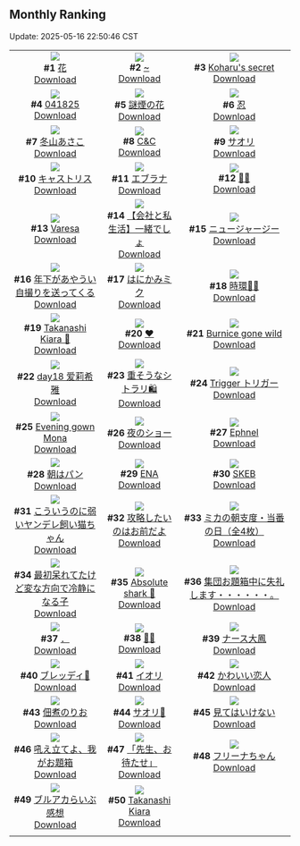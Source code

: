 ## Monthly Ranking
Update: 2025-05-16 22:50:46 CST

|      |      |      |
| :----: | :----: | :----: |
| ![](https://i.pixiv.re/c/240x480/img-master/img/2025/04/18/05/20/04/129421311_p0_master1200.jpg)<br>**#1** [花](https://www.pixiv.net/artworks/129421311)<br>[Download](https://i.pixiv.re/img-original/img/2025/04/18/05/20/04/129421311_p0.jpg) | ![](https://i.pixiv.re/c/240x480/img-master/img/2025/04/18/00/26/15/129415764_p0_master1200.jpg)<br>**#2** [~](https://www.pixiv.net/artworks/129415764)<br>[Download](https://i.pixiv.re/img-original/img/2025/04/18/00/26/15/129415764_p0.jpg) | ![](https://i.pixiv.re/c/240x480/img-master/img/2025/04/18/03/54/32/129420318_p0_master1200.jpg)<br>**#3** [Koharu's secret](https://www.pixiv.net/artworks/129420318)<br>[Download](https://i.pixiv.re/img-original/img/2025/04/18/03/54/32/129420318_p0.jpg) |
| ![](https://i.pixiv.re/c/240x480/img-master/img/2025/04/18/01/37/08/129417875_p0_master1200.jpg)<br>**#4** [041825](https://www.pixiv.net/artworks/129417875)<br>[Download](https://i.pixiv.re/img-original/img/2025/04/18/01/37/08/129417875_p0.jpg) | ![](https://i.pixiv.re/c/240x480/img-master/img/2025/04/16/00/00/11/129348960_p0_master1200.jpg)<br>**#5** [謎煙の花](https://www.pixiv.net/artworks/129348960)<br>[Download](https://i.pixiv.re/img-original/img/2025/04/16/00/00/11/129348960_p0.jpg) | ![](https://i.pixiv.re/c/240x480/img-master/img/2025/04/18/00/00/16/129414425_p0_master1200.jpg)<br>**#6** [忍](https://www.pixiv.net/artworks/129414425)<br>[Download](https://i.pixiv.re/img-original/img/2025/04/18/00/00/16/129414425_p0.png) |
| ![](https://i.pixiv.re/c/240x480/img-master/img/2025/04/18/16/00/03/129431760_p0_master1200.jpg)<br>**#7** [冬山あさこ](https://www.pixiv.net/artworks/129431760)<br>[Download](https://i.pixiv.re/img-original/img/2025/04/18/16/00/03/129431760_p0.png) | ![](https://i.pixiv.re/c/240x480/img-master/img/2025/04/18/16/24/03/129432245_p0_master1200.jpg)<br>**#8** [C&C](https://www.pixiv.net/artworks/129432245)<br>[Download](https://i.pixiv.re/img-original/img/2025/04/18/16/24/03/129432245_p0.jpg) | ![](https://i.pixiv.re/c/240x480/img-master/img/2025/04/17/00/23/19/129383096_p0_master1200.jpg)<br>**#9** [サオリ](https://www.pixiv.net/artworks/129383096)<br>[Download](https://i.pixiv.re/img-original/img/2025/04/17/00/23/19/129383096_p0.png) |
| ![](https://i.pixiv.re/c/240x480/img-master/img/2025/04/18/05/12/28/129421220_p0_master1200.jpg)<br>**#10** [キャストリス](https://www.pixiv.net/artworks/129421220)<br>[Download](https://i.pixiv.re/img-original/img/2025/04/18/05/12/28/129421220_p0.png) | ![](https://i.pixiv.re/c/240x480/img-master/img/2025/04/18/16/54/47/129432870_p0_master1200.jpg)<br>**#11** [エブラナ](https://www.pixiv.net/artworks/129432870)<br>[Download](https://i.pixiv.re/img-original/img/2025/04/18/16/54/47/129432870_p0.jpg) | ![](https://i.pixiv.re/c/240x480/img-master/img/2025/04/18/04/10/35/129420529_p0_master1200.jpg)<br>**#12** [💎🐰](https://www.pixiv.net/artworks/129420529)<br>[Download](https://i.pixiv.re/img-original/img/2025/04/18/04/10/35/129420529_p0.png) |
| ![](https://i.pixiv.re/c/240x480/img-master/img/2025/04/17/14/37/41/129397402_p0_master1200.jpg)<br>**#13** [Varesa](https://www.pixiv.net/artworks/129397402)<br>[Download](https://i.pixiv.re/img-original/img/2025/04/17/14/37/41/129397402_p0.jpg) | ![](https://i.pixiv.re/c/240x480/img-master/img/2025/04/18/12/00/13/129427307_p0_master1200.jpg)<br>**#14** [【会社と私生活】一緒でしょ](https://www.pixiv.net/artworks/129427307)<br>[Download](https://i.pixiv.re/img-original/img/2025/04/18/12/00/13/129427307_p0.jpg) | ![](https://i.pixiv.re/c/240x480/img-master/img/2025/04/18/19/19/47/129437279_p0_master1200.jpg)<br>**#15** [ニュージャージー](https://www.pixiv.net/artworks/129437279)<br>[Download](https://i.pixiv.re/img-original/img/2025/04/18/19/19/47/129437279_p0.jpg) |
| ![](https://i.pixiv.re/c/240x480/img-master/img/2025/04/19/12/14/57/129464025_p0_master1200.jpg)<br>**#16** [年下があやうい自撮りを送ってくる](https://www.pixiv.net/artworks/129464025)<br>[Download](https://i.pixiv.re/img-original/img/2025/04/19/12/14/57/129464025_p0.jpg) | ![](https://i.pixiv.re/c/240x480/img-master/img/2025/04/17/00/00/06/129381740_p0_master1200.jpg)<br>**#17** [はにかみミク](https://www.pixiv.net/artworks/129381740)<br>[Download](https://i.pixiv.re/img-original/img/2025/04/17/00/00/06/129381740_p0.png) | ![](https://i.pixiv.re/c/240x480/img-master/img/2025/04/18/18/07/26/129434992_p0_master1200.jpg)<br>**#18** [時環🎠🎈](https://www.pixiv.net/artworks/129434992)<br>[Download](https://i.pixiv.re/img-original/img/2025/04/18/18/07/26/129434992_p0.jpg) |
| ![](https://i.pixiv.re/c/240x480/img-master/img/2025/04/18/06/10/22/129422001_p0_master1200.jpg)<br>**#19** [Takanashi Kiara 🧡](https://www.pixiv.net/artworks/129422001)<br>[Download](https://i.pixiv.re/img-original/img/2025/04/18/06/10/22/129422001_p0.jpg) | ![](https://i.pixiv.re/c/240x480/img-master/img/2025/04/17/00/16/09/129382811_p0_master1200.jpg)<br>**#20** [♥](https://www.pixiv.net/artworks/129382811)<br>[Download](https://i.pixiv.re/img-original/img/2025/04/17/00/16/09/129382811_p0.jpg) | ![](https://i.pixiv.re/c/240x480/img-master/img/2025/04/18/01/52/14/129418193_p0_master1200.jpg)<br>**#21** [Burnice gone wild](https://www.pixiv.net/artworks/129418193)<br>[Download](https://i.pixiv.re/img-original/img/2025/04/18/01/52/14/129418193_p0.jpg) |
| ![](https://i.pixiv.re/c/240x480/img-master/img/2025/04/18/18/30/52/129435663_p0_master1200.jpg)<br>**#22** [day18 爱莉希雅](https://www.pixiv.net/artworks/129435663)<br>[Download](https://i.pixiv.re/img-original/img/2025/04/18/18/30/52/129435663_p0.jpg) | ![](https://i.pixiv.re/c/240x480/img-master/img/2025/04/19/18/58/40/129474670_p0_master1200.jpg)<br>**#23** [重そうなシトラリ🛍️](https://www.pixiv.net/artworks/129474670)<br>[Download](https://i.pixiv.re/img-original/img/2025/04/19/18/58/40/129474670_p0.png) | ![](https://i.pixiv.re/c/240x480/img-master/img/2025/04/19/22/38/00/129483577_p0_master1200.jpg)<br>**#24** [Trigger  トリガー](https://www.pixiv.net/artworks/129483577)<br>[Download](https://i.pixiv.re/img-original/img/2025/04/19/22/38/00/129483577_p0.png) |
| ![](https://i.pixiv.re/c/240x480/img-master/img/2025/04/17/01/49/58/129385650_p0_master1200.jpg)<br>**#25** [Evening gown Mona](https://www.pixiv.net/artworks/129385650)<br>[Download](https://i.pixiv.re/img-original/img/2025/04/17/01/49/58/129385650_p0.png) | ![](https://i.pixiv.re/c/240x480/img-master/img/2025/04/16/00/00/19/129349026_p0_master1200.jpg)<br>**#26** [夜のショー](https://www.pixiv.net/artworks/129349026)<br>[Download](https://i.pixiv.re/img-original/img/2025/04/16/00/00/19/129349026_p0.png) | ![](https://i.pixiv.re/c/240x480/img-master/img/2025/04/18/01/44/15/129418024_p0_master1200.jpg)<br>**#27** [Ephnel](https://www.pixiv.net/artworks/129418024)<br>[Download](https://i.pixiv.re/img-original/img/2025/04/18/01/44/15/129418024_p0.jpg) |
| ![](https://i.pixiv.re/c/240x480/img-master/img/2025/04/18/07/30/02/129423193_p0_master1200.jpg)<br>**#28** [朝はパン](https://www.pixiv.net/artworks/129423193)<br>[Download](https://i.pixiv.re/img-original/img/2025/04/18/07/30/02/129423193_p0.jpg) | ![](https://i.pixiv.re/c/240x480/img-master/img/2025/04/18/00/00/19/129414450_p0_master1200.jpg)<br>**#29** [ENA](https://www.pixiv.net/artworks/129414450)<br>[Download](https://i.pixiv.re/img-original/img/2025/04/18/00/00/19/129414450_p0.png) | ![](https://i.pixiv.re/c/240x480/img-master/img/2025/04/19/12/40/46/129464660_p0_master1200.jpg)<br>**#30** [SKEB](https://www.pixiv.net/artworks/129464660)<br>[Download](https://i.pixiv.re/img-original/img/2025/04/19/12/40/46/129464660_p0.jpg) |
| ![](https://i.pixiv.re/c/240x480/img-master/img/2025/04/18/00/00/03/129414319_p0_master1200.jpg)<br>**#31** [こういうのに弱いヤンデレ飼い猫ちゃん](https://www.pixiv.net/artworks/129414319)<br>[Download](https://i.pixiv.re/img-original/img/2025/04/18/00/00/03/129414319_p0.jpg) | ![](https://i.pixiv.re/c/240x480/img-master/img/2025/04/18/20/27/52/129439788_p0_master1200.jpg)<br>**#32** [攻略したいのはお前だよ](https://www.pixiv.net/artworks/129439788)<br>[Download](https://i.pixiv.re/img-original/img/2025/04/18/20/27/52/129439788_p0.png) | ![](https://i.pixiv.re/c/240x480/img-master/img/2025/04/20/08/00/08/129497476_p0_master1200.jpg)<br>**#33** [ミカの朝支度・当番の日（全4枚）](https://www.pixiv.net/artworks/129497476)<br>[Download](https://i.pixiv.re/img-original/img/2025/04/20/08/00/08/129497476_p0.jpg) |
| ![](https://i.pixiv.re/c/240x480/img-master/img/2025/04/16/08/47/53/129358871_p0_master1200.jpg)<br>**#34** [最初呆れてたけど変な方向で冷静になる子](https://www.pixiv.net/artworks/129358871)<br>[Download](https://i.pixiv.re/img-original/img/2025/04/16/08/47/53/129358871_p0.jpg) | ![](https://i.pixiv.re/c/240x480/img-master/img/2025/04/18/02/11/51/129418630_p0_master1200.jpg)<br>**#35** [Absolute shark 🔱](https://www.pixiv.net/artworks/129418630)<br>[Download](https://i.pixiv.re/img-original/img/2025/04/18/02/11/51/129418630_p0.png) | ![](https://i.pixiv.re/c/240x480/img-master/img/2025/04/18/19/25/40/129437454_p0_master1200.jpg)<br>**#36** [集団お題箱中に失礼します・・・・・・。](https://www.pixiv.net/artworks/129437454)<br>[Download](https://i.pixiv.re/img-original/img/2025/04/18/19/25/40/129437454_p0.jpg) |
| ![](https://i.pixiv.re/c/240x480/img-master/img/2025/04/18/04/45/31/129414745_p0_master1200.jpg)<br>**#37** [．](https://www.pixiv.net/artworks/129414745)<br>[Download](https://i.pixiv.re/img-original/img/2025/04/18/04/45/31/129414745_p0.png) | ![](https://i.pixiv.re/c/240x480/img-master/img/2025/04/18/00/00/11/129414393_p0_master1200.jpg)<br>**#38** [🤍💙](https://www.pixiv.net/artworks/129414393)<br>[Download](https://i.pixiv.re/img-original/img/2025/04/18/00/00/11/129414393_p0.png) | ![](https://i.pixiv.re/c/240x480/img-master/img/2025/04/17/00/00/39/129381957_p0_master1200.jpg)<br>**#39** [ナース大鳳](https://www.pixiv.net/artworks/129381957)<br>[Download](https://i.pixiv.re/img-original/img/2025/04/17/00/00/39/129381957_p0.png) |
| ![](https://i.pixiv.re/c/240x480/img-master/img/2025/04/18/18/05/23/129434940_p0_master1200.jpg)<br>**#40** [ブレッディ🥐](https://www.pixiv.net/artworks/129434940)<br>[Download](https://i.pixiv.re/img-original/img/2025/04/18/18/05/23/129434940_p0.jpg) | ![](https://i.pixiv.re/c/240x480/img-master/img/2025/04/17/23/26/12/129413025_p0_master1200.jpg)<br>**#41** [イオリ](https://www.pixiv.net/artworks/129413025)<br>[Download](https://i.pixiv.re/img-original/img/2025/04/17/23/26/12/129413025_p0.jpg) | ![](https://i.pixiv.re/c/240x480/img-master/img/2025/04/16/00/16/50/129349981_p0_master1200.jpg)<br>**#42** [かわいい恋人](https://www.pixiv.net/artworks/129349981)<br>[Download](https://i.pixiv.re/img-original/img/2025/04/16/00/16/50/129349981_p0.jpg) |
| ![](https://i.pixiv.re/c/240x480/img-master/img/2025/04/17/00/00/23/129381881_p0_master1200.jpg)<br>**#43** [佃煮のりお](https://www.pixiv.net/artworks/129381881)<br>[Download](https://i.pixiv.re/img-original/img/2025/04/17/00/00/23/129381881_p0.png) | ![](https://i.pixiv.re/c/240x480/img-master/img/2025/04/17/19/00/02/129403323_p0_master1200.jpg)<br>**#44** [サオリ🤍](https://www.pixiv.net/artworks/129403323)<br>[Download](https://i.pixiv.re/img-original/img/2025/04/17/19/00/02/129403323_p0.png) | ![](https://i.pixiv.re/c/240x480/img-master/img/2025/04/19/00/24/47/129443243_p0_master1200.jpg)<br>**#45** [見てはいけない](https://www.pixiv.net/artworks/129443243)<br>[Download](https://i.pixiv.re/img-original/img/2025/04/19/00/24/47/129443243_p0.jpg) |
| ![](https://i.pixiv.re/c/240x480/img-master/img/2025/04/17/12/02/25/129394815_p0_master1200.jpg)<br>**#46** [吼え立てよ、我がお題箱](https://www.pixiv.net/artworks/129394815)<br>[Download](https://i.pixiv.re/img-original/img/2025/04/17/12/02/25/129394815_p0.jpg) | ![](https://i.pixiv.re/c/240x480/img-master/img/2025/04/18/13/28/17/129429074_p0_master1200.jpg)<br>**#47** [「先生、お待たせ」](https://www.pixiv.net/artworks/129429074)<br>[Download](https://i.pixiv.re/img-original/img/2025/04/18/13/28/17/129429074_p0.jpg) | ![](https://i.pixiv.re/c/240x480/img-master/img/2025/04/20/00/00/06/129487021_p0_master1200.jpg)<br>**#48** [フリーナちゃん](https://www.pixiv.net/artworks/129487021)<br>[Download](https://i.pixiv.re/img-original/img/2025/04/20/00/00/06/129487021_p0.png) |
| ![](https://i.pixiv.re/c/240x480/img-master/img/2025/04/20/21/25/30/129521944_p0_master1200.jpg)<br>**#49** [ブルアカらいぶ感想](https://www.pixiv.net/artworks/129521944)<br>[Download](https://i.pixiv.re/img-original/img/2025/04/20/21/25/30/129521944_p0.png) | ![](https://i.pixiv.re/c/240x480/img-master/img/2025/04/17/06/12/45/129389551_p0_master1200.jpg)<br>**#50** [Takanashi Kiara](https://www.pixiv.net/artworks/129389551)<br>[Download](https://i.pixiv.re/img-original/img/2025/04/17/06/12/45/129389551_p0.png) |
|      |
